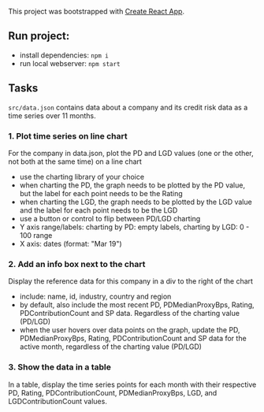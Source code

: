 This project was bootstrapped with [Create React App](https://github.com/facebook/create-react-app).

## Run project:

- install dependencies: `npm i`
- run local webserver: `npm start`

## Tasks

`src/data.json` contains data about a company and its credit risk data as a time series over 11 months.

### 1. Plot time series on line chart

For the company in data.json, plot the PD and LGD values (one or the other, not both at the same time) on a line chart

- use the charting library of your choice
- when charting the PD, the graph needs to be plotted by the PD value, but the label for each point needs to be the Rating
- when charting the LGD, the graph needs to be plotted by the LGD value and the label for each point needs to be the LGD
- use a button or control to flip between PD/LGD charting
- Y axis range/labels: charting by PD: empty labels, charting by LGD: 0 - 100 range
- X axis: dates (format: "Mar 19")

### 2. Add an info box next to the chart

Display the reference data for this company in a div to the right of the chart

- include: name, id, industry, country and region
- by default, also include the most recent PD, PDMedianProxyBps, Rating, PDContributionCount and SP data. Regardless of the charting value (PD/LGD)
- when the user hovers over data points on the graph, update the PD, PDMedianProxyBps, Rating, PDContributionCount and SP data for the active month, regardless of the charting value (PD/LGD)

### 3. Show the data in a table

In a table, display the time series points for each month with their respective PD, Rating, PDContributionCount, PDMedianProxyBps, LGD, and LGDContributionCount values.
